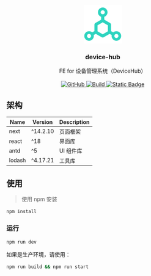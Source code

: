 <div align="center">
  <a href="https://github.com/ecust-SE211/device-hub">
    <img width="100" src="https://raw.githubusercontent.com/ecust-SE211/device-hub/refs/heads/main/public/favicon.png">
  </a>

  <h3>device-hub</h3>

  <p>
    FE for 设备管理系统（DeviceHub）
    <br />
    <br />
    <a href="https://github.com/ecust-SE211/device-hub/blob/master/LICENSE">
    <img alt="GitHub" src="https://img.shields.io/github/license/ecust-SE211/device-hub"/>
  <a href="https://github.com/ecust-SE211/device-hub/actions/workflows/node.js.yml" rel="nofollow">
    <img src="https://img.shields.io/github/actions/workflow/status/ecust-SE211/device-hub/node.js.yml?branch=main&logo=Github" alt="Build" />
  </a>
<a href="https://github.com/ecust-SE211/DeviceHub_Backend">
  <img alt="Static Badge" src="https://img.shields.io/badge/backend-v0.0.1--SNAPSHOT-blue?logo=github&link=https%3A%2F%2Fgithub.com%2Fecust-SE211%2FDeviceHub_Backend">

  </a>
  </p>
</div>

## 架构

| Name   | Version  | Description |
| ------ | -------- | ----------- |
| next   | ^14.2.10 | 页面框架    |
| react  | ^18      | 界面库      |
| antd   | ^5       | UI 组件库   |
| lodash | ^4.17.21 | 工具库      |

## 使用

> 使用 npm 安装

```bash
npm install
```

### 运行

```bash
npm run dev
```

如果是生产环境，请使用：

```bash
npm run build && npm run start
```
